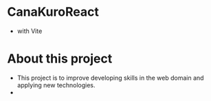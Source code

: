 # CanaKuroReact
- with Vite


# About this project
- This project is to improve developing skills in the web domain and applying new technologies.
- 